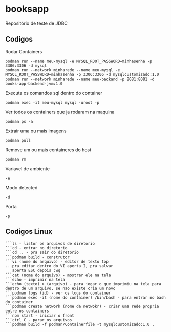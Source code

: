 # booksapp
Repositório de teste de JDBC

## Codigos

Rodar Containers
```shell script
podman run --name meu-mysql -e MYSQL_ROOT_PASSWORD=minhasenha -p 3306:3306 -d mysql 
podman run --network minharede --name meu-mysql -e MYSQL_ROOT_PASSWORD=minhasenha -p 3306:3306 -d mysqlcustomizado:1.0
podman run --network minharede --name meu-backand -p 8081:8081 -d books-app-backend-jvm:1.0
```
Executa os comandos sql dentro do container
```shell script
podman exec -it meu-mysql mysql -uroot -p
```

Ver todos os containers que ja rodaram na maquina
```shell script
podman ps -a
```
Extrair uma ou mais imagens
```shell script
podman pull
```
Remove um ou mais containeres do host
```shell script
podman rm
```
Variavel de ambiente
```shell script
-e
```
Modo detected
```shell script
-d 
```
Porta
```shell script
-p
```

## Codigos Linux
```pwd - diretorio que estou
```ls - listor os arquivos de diretorio
```cd - entrar no diretorio
```cd .. - pra sair do diretorio
```podman build - construtor
```vi (nome do arquivo) - editor de texto top
...pra editar dentro do VI aperta I, pra salvar
   aperta ESC depois :wq
```cat (nome do arquivo) - mostrar ele na tela
```echo - imprimir na tela
```echo (texto) > (arquivo) - para jogar o que imprimiu na tela para dentro de um arquivo, se nao existe cria um novo
```podman logs (id) - ver os logs do container
```podman exec -it (nome do container) /bin/bash - para entrar no bash do container
```podman create network (nome da netwokr) - criar uma rede propria entre os containers
```npm start - iniciar o front
```ctrl C - parar os arquivos
```podman build -f podman/Containerfile -t mysqlcustomizado:1.0 . 



